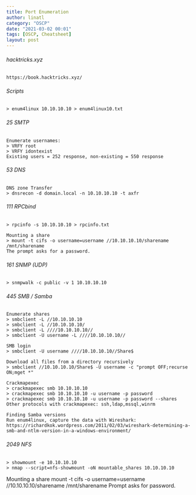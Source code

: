 ```yaml
---
title: Port Enumeration
author: linatl
category: "OSCP"
date: "2021-03-02 00:01"
tags: [OSCP, Cheatsheet]
layout: post
---
```


###### hacktricks.xyz
```
https://book.hacktricks.xyz/
```

###### Scripts
```
> enum4linux 10.10.10.10 > enum4linux10.txt
```

###### 25 SMTP
```
Enumerate usernames:
> VRFY root
> VRFY idontexist
Existing users = 252 response, non-existing = 550 response
```

###### 53 DNS
```
DNS zone Transfer
> dnsrecon -d domain.local -n 10.10.10.10 -t axfr
```

###### 111 RPCbind
```
> rpcinfo -s 10.10.10.10 > rpcinfo.txt

Mounting a share
> mount -t cifs -o username=username //10.10.10.10/sharename /mnt/sharename
The prompt asks for a password.
```

###### 161 SNMP (UDP)
```
> snmpwalk -c public -v 1 10.10.10.10
```


###### 445 SMB / Samba
```
Enumerate shares
> smbclient -L //10.10.10.10
> smbclient -L //10.10.10.10/
> smbclient -L ////10.10.10.10//
> smbclient -U username -L ////10.10.10.10//

SMB login
> smbclient -U username ////10.10.10.10//Share$

Download all files from a directory recursively
> smbclient //10.10.10.10/Share$ -U username -c "prompt OFF;recurse ON;mget *"

Crackmapexec
> crackmapexec smb 10.10.10.10
> crackmapexec smb 10.10.10.10 -u username -p password
> crackmapexec smb 10.10.10.10 -u username -p password --shares
Other protocols with crackmapexec: ssh,ldap,mssql,winrm

Finding Samba versions
Run enum4linux, capture the data with Wireshark:
https://richardkok.wordpress.com/2011/02/03/wireshark-determining-a-smb-and-ntlm-version-in-a-windows-environment/
```

###### 2049 NFS
```
> showmount -e 10.10.10.10
> nmap --script=nfs-showmount -oN mountable_shares 10.10.10.10
```

Mounting a share
mount -t cifs -o username=username //10.10.10.10/sharename /mnt/sharename
Prompt asks for password.
